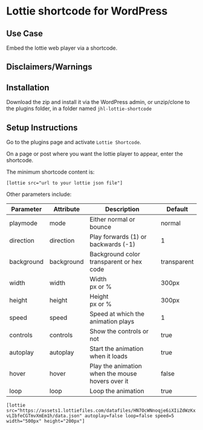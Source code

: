 # Lottie shortcode for WordPress

## Use Case

Embed the lottie web player via a shortcode.

## Disclaimers/Warnings

## Installation

Download the zip and install it via the WordPress admin, or unzip/clone to the plugins folder, in a folder named `jhl-lottie-shortcode`

## Setup Instructions

Go to the plugins page and activate `Lottie Shortcode`.

On a page or post where you want the lottie player to appear, enter the shortcode.

The minimum shortcode content is:

`[lottie src="url to your lottie json file"]`

Other parameters include:

| Parameter  | Attribute  | Description                                      | Default     |
| ---------- | ---------- | ------------------------------------------------ | ----------- |
| playmode   | mode       | Either normal or bounce                          | normal      |
| direction  | direction  | Play forwards (1) or backwards (-1)              | 1           |
| background | background | Background color<br />transparent or hex code    | transparent |
| width      | width      | Width<br />px or %                               | 300px       |
| height     | height     | Height<br />px or %                              | 300px       |
| speed      | speed      | Speed at which the animation plays               | 1           |
| controls   | controls   | Show the controls or not                         | true        |
| autoplay   | autoplay   | Start the animation when it loads                | true        |
| hover      | hover      | Play the animation when the mouse hovers over it | false       |
| loop       | loop       | Loop the animation                               | true        |

`[lottie src="https://assets1.lottiefiles.com/datafiles/HN7OcWNnoqje6iXIiZdWzKxvLIbfeCGTmvXmEm1h/data.json" autoplay=false loop=false speed=5 width="500px" height="200px"]`